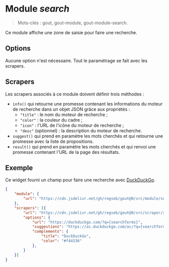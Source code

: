 # Module _search_

> Mots-clés : gout, gout-module, gout-module-search.

Ce module affiche une zone de saisie pour faire une recherche.

## Options

Aucune option n'est nécessaire. Tout le paramétrage se fait avec les scrapers.

## Scrapers

Les scrapers associés à ce module doivent définir trois méthodes :

- `info()` qui retourne une promesse contenant les informations du moteur de
  recherche dans un objet JSON grâce aux propriétés :
  - `"title"` : le nom du moteur de recherche ;
  - `"color"` : la couleur du cadre ;
  - `"icon"` : l'URL de l'icône du moteur de recherche ;
  - `"desc"` (optionnel) : la description du moteur de recherche.
- `suggest()` qui prend en paramètre les mots cherchés et qui retourne une
  promesse avec la liste de propositions.
- `result()` qui prend en paramètre les mots cherchés et qui renvoi une promesse
  contenant l'URL de la page des résultats.

## Exemple

Ce widget fourni un champ pour faire une recherche avec
[DuckDuckGo](https://duckduckgo.com/).

```JSON
{
    "module": {
        "url": "https://cdn.jsdelivr.net/gh/regseb/gout@0/src/module/search/search.js"
    },
    "scrapers": [{
        "url": "https://cdn.jsdelivr.net/gh/regseb/gout@0/src/scraper/search/opensearch/opensearch.js",
        "options": {
            "url": "https://duckduckgo.com/?q={searchTerms}",
            "suggestions": "https://ac.duckduckgo.com/ac/?q={searchTerms}&type=list",
            "complements": {
                "title": "DuckDuckGo",
                "color": "#f44336"
            },
        }
    }]
}
```
